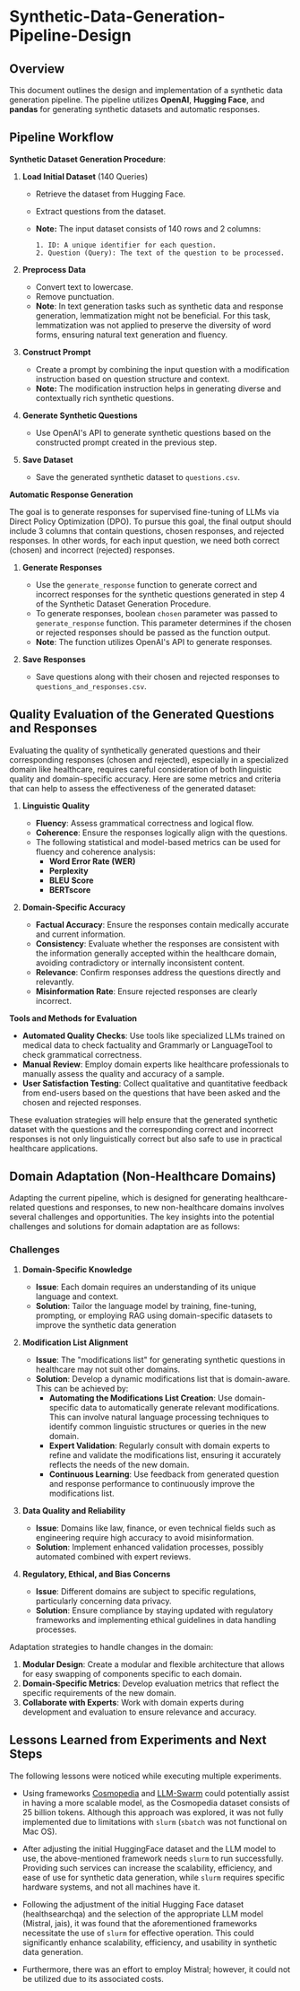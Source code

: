 # Synthetic-Data-Generation-Pipeline-Design
## Overview
This document outlines the design and implementation of a synthetic data generation pipeline. The pipeline utilizes **OpenAI**, **Hugging Face**, and **pandas** for generating synthetic datasets and automatic responses.


## Pipeline Workflow

**Synthetic Dataset Generation Procedure**:

1. **Load Initial Dataset** (140 Queries)
   - Retrieve the dataset from Hugging Face.
   - Extract questions from the dataset.
   - **Note:** The input dataset consists of 140 rows and 2 columns:
     
         1. ID: A unique identifier for each question.
         2. Question (Query): The text of the question to be processed.
     
2. **Preprocess Data** 
   - Convert text to lowercase.
   - Remove punctuation.
   - **Note**: In text generation tasks such as synthetic data and response generation, lemmatization might not be beneficial. For this task, lemmatization was not applied to preserve the diversity of word forms, ensuring natural text generation and fluency.

3. **Construct Prompt**
   - Create a prompt by combining the input question with a modification instruction based on question structure and context.
   - **Note:** The modification instruction helps in generating diverse and contextually rich synthetic questions.
   
4. **Generate Synthetic Questions**
   - Use OpenAI's API to generate synthetic questions based on the constructed prompt created in the previous step.

5. **Save Dataset**
   - Save the generated synthetic dataset to `questions.csv`.

**Automatic Response Generation**

The goal is to generate responses for supervised fine-tuning of LLMs via Direct Policy Optimization (DPO). To pursue this goal, the final output should include 3 columns that contain questions, chosen responses, and rejected responses. In other words, for each input question, we need both correct (chosen) and incorrect (rejected) responses.

1. **Generate Responses**
   - Use the `generate_response` function to generate correct and incorrect responses for the synthetic questions generated in step 4 of the Synthetic Dataset Generation Procedure.
    - To generate responses, boolean `chosen` parameter was passed to `generate_response` function. This parameter determines if the chosen or rejected responses should be passed as the function output.
   - **Note**: The function utilizes OpenAI's API to generate responses.
  
2. **Save Responses**
   - Save questions along with their chosen and rejected responses to `questions_and_responses.csv`.


## Quality Evaluation of the Generated Questions and Responses

Evaluating the quality of synthetically generated questions and their corresponding responses (chosen and rejected), especially in a specialized domain like healthcare, requires careful consideration of both linguistic quality and domain-specific accuracy. Here are some metrics and criteria that can help to assess the effectiveness of the generated dataset:

1. **Linguistic Quality**
   - **Fluency**: Assess grammatical correctness and logical flow.
   - **Coherence**: Ensure the responses logically align with the questions.
   - The following statistical and model-based metrics can be used for fluency and coherence analysis:
     - **Word Error Rate (WER)**
     - **Perplexity**
     - **BLEU Score**
     - **BERTscore**

2. **Domain-Specific Accuracy**
   - **Factual Accuracy**: Ensure the responses contain medically accurate and current information.
   - **Consistency**: Evaluate whether the responses are consistent with the information generally accepted within the healthcare domain, avoiding contradictory or internally inconsistent content.
   - **Relevance**: Confirm responses address the questions directly and relevantly.
   - **Misinformation Rate**: Ensure rejected responses are clearly incorrect.

**Tools and Methods for Evaluation**

- **Automated Quality Checks**: Use tools like specialized LLMs trained on medical data to check factuality and Grammarly or LanguageTool to check grammatical correctness.
- **Manual Review**: Employ domain experts like healthcare professionals to manually assess the quality and accuracy of a sample.
- **User Satisfaction Testing**: Collect qualitative and quantitative feedback from end-users based on the questions that have been asked and the chosen and rejected responses.

These evaluation strategies will help ensure that the generated synthetic dataset with the questions and the corresponding correct and incorrect responses is not only linguistically correct but also safe to use in practical healthcare applications.

## Domain Adaptation (Non-Healthcare Domains)

Adapting the current pipeline, which is designed for generating healthcare-related questions and responses, to new non-healthcare domains involves several challenges and opportunities. The key insights into the potential challenges and solutions for domain adaptation are as follows:

### Challenges

1. **Domain-Specific Knowledge**
   - **Issue**: Each domain requires an understanding of its unique language and context.
   - **Solution**: Tailor the language model by training, fine-tuning, prompting, or employing RAG using domain-specific datasets to improve the synthetic data generation

2. **Modification List Alignment**
   - **Issue**: The "modifications list" for generating synthetic questions in healthcare may not suit other domains.
   - **Solution**: Develop a dynamic modifications list that is domain-aware. This can be achieved by:
      - **Automating the Modifications List Creation**: Use domain-specific data to automatically generate relevant modifications. This can involve natural language processing techniques to identify common linguistic structures or queries in the new domain.
      - **Expert Validation**: Regularly consult with domain experts to refine and validate the modifications list, ensuring it accurately reflects the needs of the new domain.
      - **Continuous Learning**: Use feedback from generated question and response performance to continuously improve the modifications list.

3. **Data Quality and Reliability**
   - **Issue**: Domains like law, finance, or even technical fields such as engineering require high accuracy to avoid misinformation.
   - **Solution**: Implement enhanced validation processes, possibly automated combined with expert reviews.

4. **Regulatory, Ethical, and Bias Concerns**
   - **Issue**: Different domains are subject to specific regulations, particularly concerning data privacy.
   - **Solution**: Ensure compliance by staying updated with regulatory frameworks and implementing ethical guidelines in data handling processes.

Adaptation strategies to handle changes in the domain:

1. **Modular Design**: Create a modular and flexible architecture that allows for easy swapping of components specific to each domain.
2. **Domain-Specific Metrics**: Develop evaluation metrics that reflect the specific requirements of the new domain.
3. **Collaborate with Experts**: Work with domain experts during development and evaluation to ensure relevance and accuracy.

## Lessons Learned from Experiments and Next Steps
The following lessons were noticed while executing multiple experiments.
- Using frameworks [Cosmopedia](https://github.com/huggingface/cosmopedia/tree/main/generation) and [LLM-Swarm](https://github.com/huggingface/llm-swarm/tree/loubna/examples/textbooks) could potentially assist in having a more scalable model, as the Cosmopedia dataset consists of 25 billion tokens. Although this approach was explored, it was not fully implemented due to limitations with `slurm` (`sbatch` was not functional on Mac OS).
 
- After adjusting the initial HuggingFace dataset and the LLM model to use, the above-mentioned framework needs `slurm` to run successfully. Providing such services can increase the scalability, efficiency, and ease of use for synthetic data generation, while `slurm` requires specific hardware systems, and not all machines have it.

- Following the adjustment of the initial Hugging Face dataset (healthsearchqa) and the selection of the appropriate LLM model (Mistral, jais), it was found that the aforementioned frameworks necessitate the use of `slurm` for effective operation. This could significantly enhance scalability, efficiency, and usability in synthetic data generation.

- Furthermore, there was an effort to employ Mistral; however, it could not be utilized due to its associated costs.

